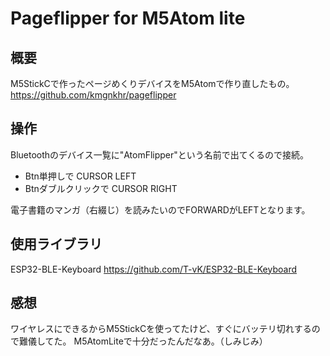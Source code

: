 # Pageflipper for M5Atom lite

## 概要

M5StickCで作ったページめくりデバイスをM5Atomで作り直したもの。  
https://github.com/kmgnkhr/pageflipper

## 操作

Bluetoothのデバイス一覧に"AtomFlipper"という名前で出てくるので接続。

* Btn単押しで CURSOR LEFT  
* Btnダブルクリックで CURSOR RIGHT

電子書籍のマンガ（右綴じ）を読みたいのでFORWARDがLEFTとなります。

## 使用ライブラリ

ESP32-BLE-Keyboard  https://github.com/T-vK/ESP32-BLE-Keyboard

## 感想

ワイヤレスにできるからM5StickCを使ってたけど、すぐにバッテリ切れするので難儀してた。
M5AtomLiteで十分だったんだなあ。（しみじみ）
